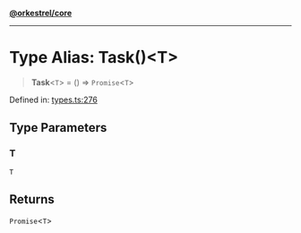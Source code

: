 [**@orkestrel/core**](../index.md)

***

# Type Alias: Task()\<T\>

> **Task**\<`T`\> = () => `Promise`\<`T`\>

Defined in: [types.ts:276](https://github.com/orkestrel/core/blob/076093e61b67cd3d4198b173439f047ddbc97abc/src/types.ts#L276)

## Type Parameters

### T

`T`

## Returns

`Promise`\<`T`\>
